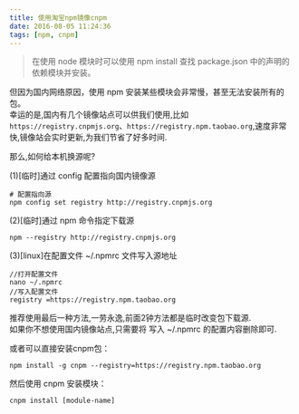 ```yaml
---
title: 使用淘宝npm镜像cnpm
date: 2016-08-05 11:24:36
tags: [npm, cnpm]
---
```

> 在使用 node 模块时可以使用 npm install 查找 package.json 中的声明的依赖模块并安装。  

但因为国内网络原因，使用 npm 安装某些模块会非常慢，甚至无法安装所有的包。   
幸运的是,国内有几个镜像站点可以供我们使用,比如 `https://registry.cnpmjs.org`、`https://registry.npm.taobao.org`,速度非常快,镜像站会实时更新,为我们节省了好多时间.    
   
那么,如何给本机换源呢?

(1)[临时]通过 config 配置指向国内镜像源

```
# 配置指向源
npm config set registry http://registry.cnpmjs.org
```

(2)[临时]通过 npm 命令指定下载源

```
npm --registry http://registry.cnpmjs.org 
```

(3)[linux]在配置文件 ~/.npmrc 文件写入源地址

```
//打开配置文件
nano ~/.npmrc
//写入配置文件
registry =https://registry.npm.taobao.org
```

推荐使用最后一种方法,一劳永逸,前面2钟方法都是临时改变包下载源.   
如果你不想使用国内镜像站点,只需要将 写入 ~/.npmrc 的配置内容删除即可.   


或者可以直接安装cnpm包：

```
npm install -g cnpm --registry=https://registry.npm.taobao.org
```

然后使用 cnpm 安装模块：

```
cnpm install [module-name]
```